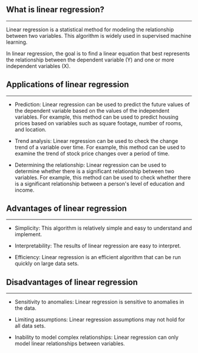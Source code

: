 ## What is linear regression?

---

Linear regression is a statistical method for modeling the relationship between two variables. This algorithm is widely used in supervised machine learning.

In linear regression, the goal is to find a linear equation that best represents the relationship between the dependent variable (Y) and one or more independent variables (X).

## Applications of linear regression

---

* Prediction: Linear regression can be used to predict the future values ​​of the dependent variable based on the values ​​of the independent variables. For example, this method can be used to predict housing prices based on variables such as square footage, number of rooms, and location.

* Trend analysis: Linear regression can be used to check the change trend of a variable over time. For example, this method can be used to examine the trend of stock price changes over a period of time.

* Determining the relationship: Linear regression can be used to determine whether there is a significant relationship between two variables. For example, this method can be used to check whether there is a significant relationship between a person's level of education and income.

## Advantages of linear regression

---

* Simplicity: This algorithm is relatively simple and easy to understand and implement.

* Interpretability: The results of linear regression are easy to interpret.

* Efficiency: Linear regression is an efficient algorithm that can be run quickly on large data sets.

## Disadvantages of linear regression

---

* Sensitivity to anomalies: Linear regression is sensitive to anomalies in the data.

* Limiting assumptions: Linear regression assumptions may not hold for all data sets.

* Inability to model complex relationships: Linear regression can only model linear relationships between variables.